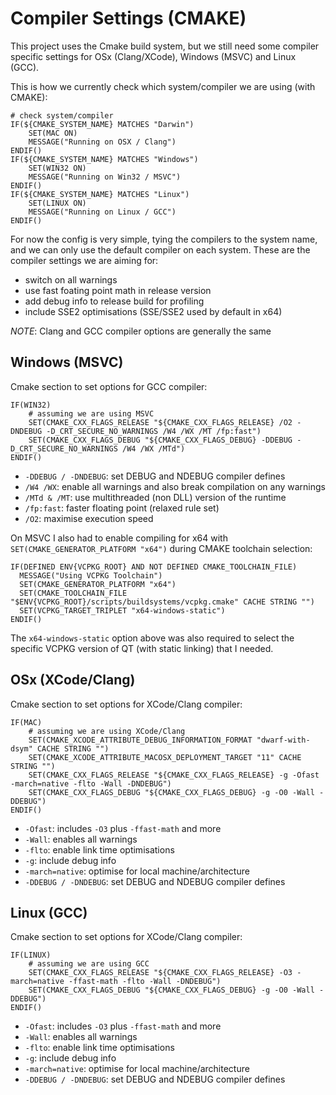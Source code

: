 # Compiler Settings (CMAKE)
This project uses the Cmake build system, but we still need some compiler specific settings for OSx (Clang/XCode), Windows (MSVC) and Linux (GCC).

This is how we currently check which system/compiler we are using (with CMAKE):
``` 
# check system/compiler
IF(${CMAKE_SYSTEM_NAME} MATCHES "Darwin")
    SET(MAC ON)
    MESSAGE("Running on OSX / Clang")
ENDIF()
IF(${CMAKE_SYSTEM_NAME} MATCHES "Windows")
    SET(WIN32 ON)
    MESSAGE("Running on Win32 / MSVC")
ENDIF()
IF(${CMAKE_SYSTEM_NAME} MATCHES "Linux")
    SET(LINUX ON)
    MESSAGE("Running on Linux / GCC")
ENDIF()
```

For now the config is very simple, tying the compilers to the system name, and we can only use the default compiler on each system. 
These are the compiler settings we are aiming for:
- switch on all warnings
- use fast foating point math in release version
- add debug info to release build for profiling
- include SSE2 optimisations (SSE/SSE2 used by default in x64)

*NOTE*: Clang and GCC compiler options are generally the same


## Windows (MSVC)
Cmake section to set options for GCC compiler:
```
IF(WIN32)
    # assuming we are using MSVC
    SET(CMAKE_CXX_FLAGS_RELEASE "${CMAKE_CXX_FLAGS_RELEASE} /O2 -DNDEBUG -D_CRT_SECURE_NO_WARNINGS /W4 /WX /MT /fp:fast")
    SET(CMAKE_CXX_FLAGS_DEBUG "${CMAKE_CXX_FLAGS_DEBUG} -DDEBUG -D_CRT_SECURE_NO_WARNINGS /W4 /WX /MTd")
ENDIF()
```

- `-DDEBUG / -DNDEBUG`: set DEBUG and NDEBUG compiler defines
- `/W4 /WX`: enable all warnings and also break compilation on any warnings
- `/MTd & /MT`: use multithreaded (non DLL) version of the runtime
- `/fp:fast`: faster floating point (relaxed rule set)
- `/O2`: maximise execution speed

On MSVC I also had to enable compiling for x64 with `SET(CMAKE_GENERATOR_PLATFORM "x64")` during CMAKE toolchain selection:
```
IF(DEFINED ENV{VCPKG_ROOT} AND NOT DEFINED CMAKE_TOOLCHAIN_FILE)
  MESSAGE("Using VCPKG Toolchain")
  SET(CMAKE_GENERATOR_PLATFORM "x64")
  SET(CMAKE_TOOLCHAIN_FILE "$ENV{VCPKG_ROOT}/scripts/buildsystems/vcpkg.cmake" CACHE STRING "")
  SET(VCPKG_TARGET_TRIPLET "x64-windows-static")
ENDIF()
```

The `x64-windows-static` option above was also required to select the specific VCPKG version of QT (with static linking) that I needed.


## OSx (XCode/Clang)
Cmake section to set options for XCode/Clang compiler:
```
IF(MAC)
    # assuming we are using XCode/Clang
    SET(CMAKE_XCODE_ATTRIBUTE_DEBUG_INFORMATION_FORMAT "dwarf-with-dsym" CACHE STRING "")
    SET(CMAKE_XCODE_ATTRIBUTE_MACOSX_DEPLOYMENT_TARGET "11" CACHE STRING "")
    SET(CMAKE_CXX_FLAGS_RELEASE "${CMAKE_CXX_FLAGS_RELEASE} -g -Ofast -march=native -flto -Wall -DNDEBUG")
    SET(CMAKE_CXX_FLAGS_DEBUG "${CMAKE_CXX_FLAGS_DEBUG} -g -O0 -Wall -DDEBUG")
ENDIF()
```

- `-Ofast`: includes `-O3` plus `-ffast-math` and more
- `-Wall`: enables all warnings
- `-flto`: enable link time optimisations
- `-g`: include debug info
- `-march=native`: optimise for local machine/architecture
- `-DDEBUG / -DNDEBUG`: set DEBUG and NDEBUG compiler defines


## Linux (GCC)
Cmake section to set options for XCode/Clang compiler:
```
IF(LINUX)
    # assuming we are using GCC
    SET(CMAKE_CXX_FLAGS_RELEASE "${CMAKE_CXX_FLAGS_RELEASE} -O3 -march=native -ffast-math -flto -Wall -DNDEBUG")
    SET(CMAKE_CXX_FLAGS_DEBUG "${CMAKE_CXX_FLAGS_DEBUG} -g -O0 -Wall -DDEBUG")
ENDIF()
```

- `-Ofast`: includes `-O3` plus `-ffast-math` and more
- `-Wall`: enables all warnings
- `-flto`: enable link time optimisations
- `-g`: include debug info
- `-march=native`: optimise for local machine/architecture
- `-DDEBUG / -DNDEBUG`: set DEBUG and NDEBUG compiler defines




